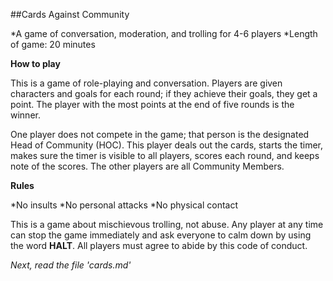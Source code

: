 ##Cards Against Community

*A game of conversation, moderation, and trolling for 4-6 players
*Length of game: 20 minutes

**How to play** 

This is a game of role-playing and conversation. Players are given characters and goals for each round; if they achieve their goals, they get a point. The player with the most points at the end of five rounds is the winner.

One player does not compete in the game; that person is the designated Head of Community (HOC). This player deals out the cards, starts the timer, makes sure the timer is visible to all players, scores each round, and keeps note of the scores. The other players are all 
Community Members.

**Rules**

*No insults
*No personal attacks
*No physical contact

This is a game about mischievous trolling, not abuse. Any player at any time can stop the game immediately and ask everyone to calm down by using the word **HALT**. All players must agree to abide by this code of conduct. 

*Next, read the file 'cards.md'*
